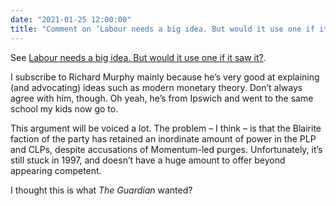 ```yaml
---
date: "2021-01-25 12:00:00"
title: "Comment on ‘Labour needs a big idea. But would it use one if it saw it?’"
---
```



See [Labour needs a big idea. But would it use one if it saw it?](https://www.taxresearch.org.uk/Blog/2021/01/25/labour-needs-a-big-idea-but-would-it-use-one-if-it-saw-it/#comment-874464).

I subscribe to Richard Murphy mainly because he’s very good at explaining (and advocating) ideas such as modern monetary theory. Don’t always agree with him, though. Oh yeah, he’s from Ipswich and went to the same school my kids now go to.

This argument will be voiced a lot. The problem – I think – is that the Blairite faction of the party has retained an inordinate amount of power in the PLP and CLPs, despite accusations of Momentum-led purges. Unfortunately, it’s still stuck in 1997, and doesn’t have a huge amount to offer beyond appearing competent.

I thought this is what <cite>The Guardian</cite> wanted?
